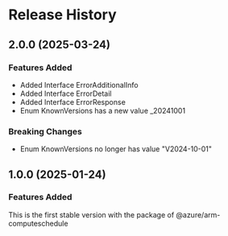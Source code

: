 # Release History
    
## 2.0.0 (2025-03-24)
    
### Features Added

  - Added Interface ErrorAdditionalInfo
  - Added Interface ErrorDetail
  - Added Interface ErrorResponse
  - Enum KnownVersions has a new value _20241001

### Breaking Changes

  - Enum KnownVersions no longer has value "V2024-10-01"
    
    
## 1.0.0 (2025-01-24)

### Features Added

This is the first stable version with the package of @azure/arm-computeschedule
